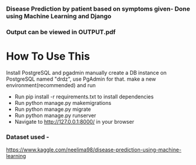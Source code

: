 ### Disease Prediction by patient based on symptoms given- Done using Machine Learning and Django
### Output can be viewed in OUTPUT.pdf 


# How To Use This
Install PostgreSQL and pgadmin
manually create a DB instance on PostgreSQL named "drdz", 
use PgAdmin for that.
make a new environment(recommended) and run

- Run pip install -r requirements.txt to install dependencies
- Run python manage.py makemigrations
- Run python manage.py migrate
- Run python manage.py runserver
- Navigate to http://127.0.0.1:8000/ in your browser

### Dataset used - 
https://www.kaggle.com/neelima98/disease-prediction-using-machine-learning



